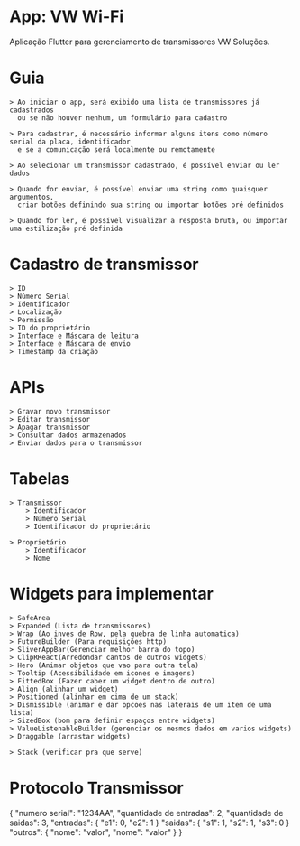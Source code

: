 # App: VW Wi-Fi 

Aplicação Flutter para gerenciamento de transmissores VW Soluções.

# Guia
    > Ao iniciar o app, será exibido uma lista de transmissores já cadastrados
      ou se não houver nenhum, um formulário para cadastro
    
    > Para cadastrar, é necessário informar alguns itens como número serial da placa, identificador 
      e se a comunicação será localmente ou remotamente

    > Ao selecionar um transmissor cadastrado, é possível enviar ou ler dados

    > Quando for enviar, é possível enviar uma string como quaisquer argumentos,
      criar botões definindo sua string ou importar botões pré definidos 

    > Quando for ler, é possível visualizar a resposta bruta, ou importar uma estilização pré definida

# Cadastro de transmissor
    > ID
    > Número Serial
    > Identificador
    > Localização
    > Permissão 
    > ID do proprietário
    > Interface e Máscara de leitura
    > Interface e Máscara de envio
    > Timestamp da criação

# APIs
    > Gravar novo transmissor
    > Editar transmissor
    > Apagar transmissor
    > Consultar dados armazenados
    > Enviar dados para o transmissor

# Tabelas
    > Transmissor
        > Identificador
        > Número Serial
        > Identificador do proprietário

    > Proprietário
        > Identificador
        > Nome

# Widgets para implementar
    > SafeArea
    > Expanded (Lista de transmissores)
    > Wrap (Ao inves de Row, pela quebra de linha automatica)
    > FutureBuilder (Para requisições http)
    > SliverAppBar(Gerenciar melhor barra do topo)
    > ClipRReact(Arredondar cantos de outros widgets)
    > Hero (Animar objetos que vao para outra tela)
    > Tooltip (Acessibilidade em icones e imagens)
    > FittedBox (Fazer caber um widget dentro de outro)
    > Align (alinhar um widget)
    > Positioned (alinhar em cima de um stack)
    > Dismissible (animar e dar opcoes nas laterais de um item de uma lista)
    > SizedBox (bom para definir espaços entre widgets)
    > ValueListenableBuilder (gerenciar os mesmos dados em varios widgets)
    > Draggable (arrastar widgets)

    > Stack (verificar pra que serve)

# Protocolo Transmissor
   
  {
    "numero serial": "1234AA",
    "quantidade de entradas": 2,
    "quantidade de saidas": 3,
    "entradas": {
      "e1": 0,
      "e2": 1
    }
    "saidas": {
      "s1": 1,
      "s2": 1,
      "s3": 0
    }
    "outros": {
      "nome": "valor",
      "nome": "valor"
    }
  }